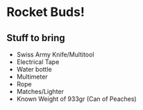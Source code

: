 # Rocket Buds!

## Stuff to bring
- Swiss Army Knife/Multitool
- Electrical Tape
- Water bottle
- Multimeter
- Rope
- Matches/Lighter
- Known Weight of 933gr (Can of Peaches)
